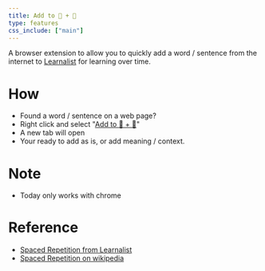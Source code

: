 ```yaml
---
title: Add to 🧠 + 💪
type: features
css_include: ["main"]
---
```


A browser extension to allow you to quickly add a word / sentence from the internet to [Learnalist](/spaced-repetition.html#/add) for learning over time.

# How
- Found a word / sentence on a web page?
- Right click and select "[Add to 🧠 + 💪](/spaced-repetition.html#/add)"
- A new tab will open
- Your ready to add as is, or add meaning / context.

# Note
- Today only works with chrome

# Reference
- [Spaced Repetition from Learnalist](/spaced-repetition.html#/intro)
- [Spaced Repetition on wikipedia](https://en.wikipedia.org/wiki/Spaced_repetition)
